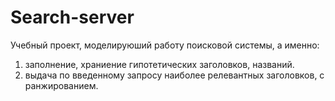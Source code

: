 # Search-server
Учебный проект, моделируюший работу поисковой системы, а именно:
1. заполнение, храниение гипотетических заголовков, названий.
2. выдача по введенному запросу наиболее релевантных заголовков, с ранжированием.  
